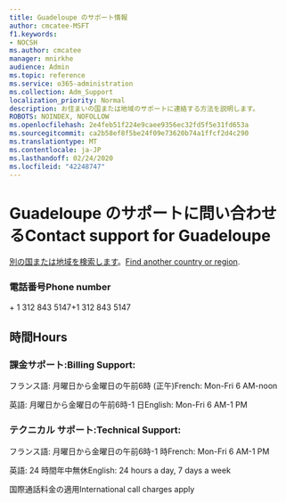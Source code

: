 ```yaml
---
title: Guadeloupe のサポート情報
author: cmcatee-MSFT
f1.keywords:
- NOCSH
ms.author: cmcatee
manager: mnirkhe
audience: Admin
ms.topic: reference
ms.service: o365-administration
ms.collection: Adm_Support
localization_priority: Normal
description: お住まいの国または地域のサポートに連絡する方法を説明します。
ROBOTS: NOINDEX, NOFOLLOW
ms.openlocfilehash: 2e4feb51f224e9caee9356ec32fd5f5e31fd653a
ms.sourcegitcommit: ca2b58ef8f5be24f09e73620b74a1ffcf2d4c290
ms.translationtype: MT
ms.contentlocale: ja-JP
ms.lasthandoff: 02/24/2020
ms.locfileid: "42248747"
---
```

# <a name="contact-support-for-guadeloupe"></a><span data-ttu-id="1a6d3-103">Guadeloupe のサポートに問い合わせる</span><span class="sxs-lookup"><span data-stu-id="1a6d3-103">Contact support for Guadeloupe</span></span>

<span data-ttu-id="1a6d3-104">[別の国または地域を検索します](../contact-support-for-business-products.md)。</span><span class="sxs-lookup"><span data-stu-id="1a6d3-104">[Find another country or region](../contact-support-for-business-products.md).</span></span>

### <a name="phone-number"></a><span data-ttu-id="1a6d3-105">電話番号</span><span class="sxs-lookup"><span data-stu-id="1a6d3-105">Phone number</span></span>
<span data-ttu-id="1a6d3-106">+ 1 312 843 5147</span><span class="sxs-lookup"><span data-stu-id="1a6d3-106">+1 312 843 5147</span></span>

## <a name="hours"></a><span data-ttu-id="1a6d3-107">時間</span><span class="sxs-lookup"><span data-stu-id="1a6d3-107">Hours</span></span>
### <a name="billing-support"></a><span data-ttu-id="1a6d3-108">課金サポート:</span><span class="sxs-lookup"><span data-stu-id="1a6d3-108">Billing Support:</span></span>

<span data-ttu-id="1a6d3-109">フランス語: 月曜日から金曜日の午前6時 (正午)</span><span class="sxs-lookup"><span data-stu-id="1a6d3-109">French: Mon-Fri 6 AM-noon</span></span>

<span data-ttu-id="1a6d3-110">英語: 月曜日から金曜日の午前6時-1 日</span><span class="sxs-lookup"><span data-stu-id="1a6d3-110">English: Mon-Fri 6 AM-1 PM</span></span>

### <a name="technical-support"></a><span data-ttu-id="1a6d3-111">テクニカル サポート:</span><span class="sxs-lookup"><span data-stu-id="1a6d3-111">Technical Support:</span></span>

<span data-ttu-id="1a6d3-112">フランス語: 月曜日から金曜日の午前6時-1 時</span><span class="sxs-lookup"><span data-stu-id="1a6d3-112">French: Mon-Fri 6 AM-1 PM</span></span>

<span data-ttu-id="1a6d3-113">英語: 24 時間年中無休</span><span class="sxs-lookup"><span data-stu-id="1a6d3-113">English: 24 hours a day, 7 days a week</span></span>

<span data-ttu-id="1a6d3-114">国際通話料金の適用</span><span class="sxs-lookup"><span data-stu-id="1a6d3-114">International call charges apply</span></span>